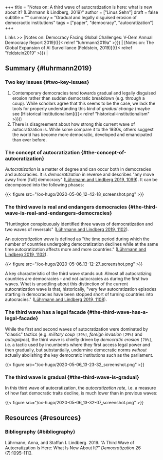 +++
title = "Notes on: A third wave of autocratization is here: what is new about it? (Lührmann & Lindberg, 2019)"
author = ["Linus Sehn"]
draft = false
subtitle = ""
summary = "Gradual and legally disguised erosion of democractic institutions"
tags = ["paper", "democracy", "autocratization"]
+++

Links >> [Notes on: Democracy Facing Global Challenges: V-Dem Annual Democracy Report 2019]({{< relref "luhrmann2019a" >}}) | [Notes on: The Global Expansion of AI Surveillance (Feldstein, 2019)]({{< relref "feldstein2019" >}}) |


## Summary {#luhrmann2019}


### Two key issues {#two-key-issues}

1.  Contemporary democracies tend towards gradual and legally disguised erosion
    rather than sudden democratic breakdown (e.g. through a coup). While scholars
    agree that this seems to be the case, we lack the tools for properly
    understanding this kind of _gradual change_ (maybe see [Historical Institutionalism]({{< relref "historical-institutionalism" >}}))
2.  There is disagreement about how strong this current wave of autocratization
    is. While some compare it to the 1930s, others suggest the world has become
    more democratic, developed and emancipated than ever before.


### The concept of autocratization {#the-concept-of-autocratization}

_Autocratization_ is a matter of degree and can occur both in democracies and
autocracies. It is _democratization_ in reverse and describes "any move away
from [full] democracy" ([Lührmann and Lindberg 2019, 1099](#orgd9bf005)). It can be decomposed into
the following phases:

{{< figure src="/ox-hugo/2020-05-06_12-42-18_screenshot.png" >}}


### The third wave is real and endangers democracies {#the-third-wave-is-real-and-endangers-democracies}

"Huntington conspicuously identiﬁed three waves of democratization and two waves
of reversals" ([Lührmann and Lindberg 2019, 1102](#orgd9bf005)).

An _autocratization wave_ is defined as "the time period during which the number
of countries undergoing democratization declines while at the same time
autocratization affects more and more countries." ([Lührmann and Lindberg 2019, 1102](#orgd9bf005)).

{{< figure src="/ox-hugo/2020-05-06_13-12-27_screenshot.png" >}}

A key characteristic of the third wave stands out: Almost all autocratizing
countries are democracies - and not autocracies as during the first two waves.
What is unsettling about this distinction of the current autocratization wave is
that, historically, "very few autocratization episodes starting in democracies
have been stopped short of turning countries into autocracies."
([Lührmann and Lindberg 2019, 1108](#orgd9bf005)).


### The third wave has a legal facade {#the-third-wave-has-a-legal-facade}

While the first and second waves of autocratization were dominated by "classic"
tactics (e.g. _military coup_ <code>[39%]</code>, _foreign invasion_ <code>[29%]</code> and _autogolpes_),
the third wave is chiefly driven by _democratic erosion_ <code>[70%]</code>, i.e. a tactic used by
incumbents where they first access legal power and then gradually, but
substantially, undermine democratic norms _without_ actually abolishing the key
democratic institutions such as the parliament.

{{< figure src="/ox-hugo/2020-05-06_13-23-32_screenshot.png" >}}


### The third wave is gradual {#the-third-wave-is-gradual}

In this third wave of autocratization, the _autocratization rate_, i.e. a
measure of how fast democratic traits decline, is much lower than in previous
waves:

{{< figure src="/ox-hugo/2020-05-06_13-32-07_screenshot.png" >}}


## Resources {#resources}


### Bibliography {#bibliography}

<a id="orgd9bf005"></a>Lührmann, Anna, and Staffan I. Lindberg. 2019. “A Third Wave of Autocratization Is Here: What Is New About It?” _Democratization_ 26 (7):1095–1113.
